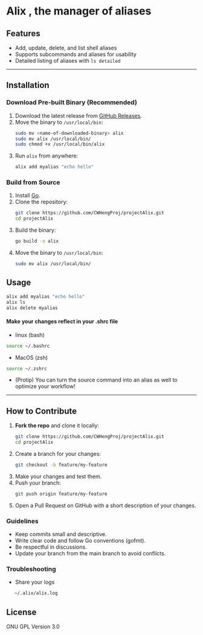 # Alix , the manager of aliases
## Features

- Add, update, delete, and list shell aliases
- Supports subcommands and aliases for usability
- Detailed listing of aliases with ```ls detailed```

---
## Installation

### Download Pre-built Binary (Recommended)

1. Download the latest release from [GitHub Releases](https://github.com/CWHengProj/projectAlix/releases).
2. Move the binary to `/usr/local/bin`:
   ```sh
   sudo mv <name-of-downloaded-binary> alix
   sudo mv alix /usr/local/bin/
   sudo chmod +x /usr/local/bin/alix
   ```
3. Run `alix` from anywhere:
   ```sh
   alix add myalias "echo hello"
   ```

### Build from Source

1. Install [Go](https://golang.org/doc/install).
2. Clone the repository:
   ```sh
   git clone https://github.com/CWHengProj/projectAlix.git
   cd projectAlix
   ```
3. Build the binary:
   ```sh
   go build -o alix
   ```
4. Move the binary to `/usr/local/bin`:
   ```sh
   sudo mv alix /usr/local/bin/
   ```

## Usage

```sh
alix add myalias "echo hello"
alix ls
alix delete myalias
```
#### Make your changes reflect in your .shrc file
- linux (bash)
```sh
source ~/.bashrc
```
- MacOS (zsh)
```sh
source ~/.zshrc
```
- (Protip) You can turn the source command into an alias as well to optimize your workflow!
---

## How to Contribute

1. **Fork the repo** and clone it locally:
   ```sh
   git clone https://github.com/CWHengProj/projectAlix.git
   cd projectAlix
   ```
2. Create a branch for your changes:
    ```sh 
    git checkout -b feature/my-feature
    ```
3. Make your changes and test them.
4. Push your branch:
    ```sh
    git push origin feature/my-feature
    ```
5. Open a Pull Request on GitHub with a short description of your changes.
### Guidelines
- Keep commits small and descriptive.
- Write clear code and follow Go conventions (gofmt).
- Be respectful in discussions.
- Update your branch from the main branch to avoid conflicts.

### Troubleshooting
- Share your logs
```sh
   ~/.alix/alix.log
```
## License
GNU GPL Version 3.0